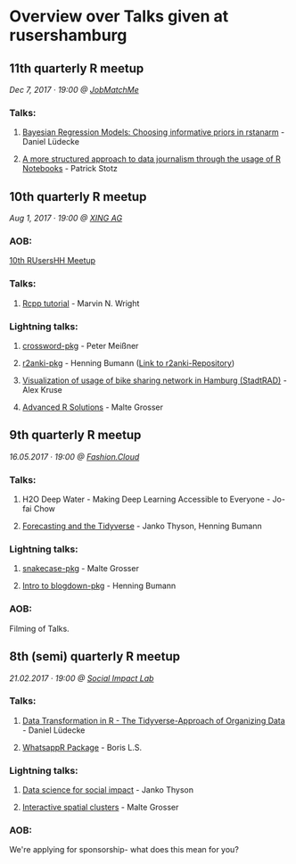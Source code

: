 # Overview over Talks given at rusershamburg

## 11th quarterly R meetup

*Dec 7, 2017 · 19:00 @ [JobMatchMe](https://www.jobmatch.me/)*

### Talks:

1. [Bayesian Regression Models: Choosing informative priors in rstanarm](https://strengejacke.wordpress.com/2017/12/08/bayesian-regression-modelling-in-r-choosing-informative-priors-in-rstanarm-rstats/) - Daniel Lüdecke

2. [A more structured approach to data journalism through the usage of R Notebooks](https://github.com/PatrickStotz/2017.12_data_journalism_R_Notebooks/blob/master/2017.12%20-%20DDJ%20and%20R%20Notebooks.pdf) - Patrick Stotz


## 10th quarterly R meetup

*Aug 1, 2017 · 19:00 @ [XING AG](http://xing.com)*

### AOB:

[10th RUsersHH Meetup](https://github.com/rusershamburg/meetup-10/blob/master/RUsersHH10thMeetup.pdf)

### Talks:

1. [Rcpp tutorial](https://github.com/mnwright/Rcpp-tutorial) - Marvin N. Wright

### Lightning talks:

1. [crossword-pkg](https://github.com/petermeissner/crossword) - Peter Meißner

2. [r2anki-pkg](r2anki_presentation.pdf) - Henning Bumann ([Link to r2anki-Repository](https://github.com/henningsway/r2anki))

3. [Visualization of usage of bike sharing network in Hamburg (StadtRAD)](https://github.com/kruse-alex/bike_sharing) - Alex Kruse 

4. [Advanced R Solutions](AdvancedRSolutions_LightningTalk_UseR2017.pdf) - Malte Grosser


## 9th quarterly R meetup

*16.05.2017 · 19:00 @ [Fashion.Cloud](http://fashion.cloud)*

### Talks:

1. H2O Deep Water - Making Deep Learning Accessible to Everyone - Jo-fai Chow

2. [Forecasting and the Tidyverse](https://github.com/henningsway/tidyforecast) - Janko Thyson, Henning Bumann

### Lightning talks:

1. [snakecase-pkg](20170516_snakecase_pkg.pdf) - Malte Grosser

2. [Intro to blogdown-pkg](https://github.com/henningsway/Tokyo.R) - Henning Bumann

### AOB:

Filming of Talks.


## 8th (semi) quarterly R meetup

*21.02.2017 · 19:00 @ [Social Impact Lab](http://hamburg.socialimpactlab.eu/kontakt)*

### Talks:

1. [Data Transformation in R - The Tidyverse-Approach of Organizing Data](https://github.com/rusershamburg/meetup-repo/blob/master/meetup-08/20170221_data_transformation_and_exploration.pdf) - Daniel Lüdecke

2. [WhatsappR Package](https://github.com/rusershamburg/meetup-repo/blob/master/meetup-08/20170221_WhatsAppR_package.pdf) - Boris L.S.

### Lightning talks:

1. [Data science for social impact](https://github.com/rusershamburg/meetup-repo/blob/master/meetup-08/20170221_data_science_for_social_impact.pdf) - Janko Thyson

2. [Interactive spatial clusters](https://github.com/rusershamburg/meetup-repo/blob/master/meetup-08/20170221_interactive_spatial_clusters.pdf) - Malte Grosser

### AOB:

We're applying for sponsorship- what does this mean for you?
